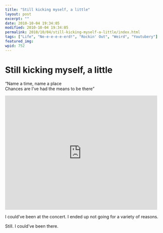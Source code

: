 ```yaml
---
title: "Still kicking myself, a little"
layout: post
excerpt: ""
date: 2010-10-04 19:34:05
modified: 2010-10-04 19:34:05
permalink: 2010/10/04/still-kicking-myself-a-little/index.html
tags: ["Life", "Ne-e-e-e-e-erd!", "Rockin' Out", "Weird", "Youtubery"]
featured_img: 
wpid: 752
---
```


# Still kicking myself, a little

“Name a time, name a place  
Chances are I’ve had the means to be there”

<iframe allow="accelerometer; autoplay; clipboard-write; encrypted-media; gyroscope; picture-in-picture; web-share" allowfullscreen="" frameborder="0" height="375" loading="lazy" src="https://www.youtube.com/embed/rM4SVsWzkeY?feature=oembed" title="Primus- to defy the laws of tradition (sept 30 2010)" width="500"></iframe>

I could’ve been at the concert. I ended up not going for a variety of reasons.

Still. I could’ve been there.